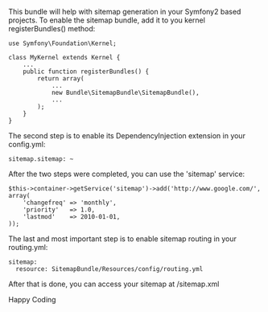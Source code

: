 This bundle will help with sitemap generation in your Symfony2 based projects.
To enable the sitemap bundle, add it to you kernel registerBundles() method:

    use Symfony\Foundation\Kernel;

    class MyKernel extends Kernel {
        ...
        public function registerBundles() {
            return array(
                ...
                new Bundle\SitemapBundle\SitemapBundle(),
                ...
            );
        }
    }

The second step is to enable its DependencyInjection extension in your config.yml:

    sitemap.sitemap: ~

After the two steps were completed, you can use the 'sitemap' service:

    $this->container->getService('sitemap')->add('http://www.google.com/', array(
        'changefreq' => 'monthly',
        'priority'   => 1.0,
        'lastmod'    => 2010-01-01,
    ));

The last and most important step is to enable sitemap routing in your routing.yml:

    sitemap:
      resource: SitemapBundle/Resources/config/routing.yml

After that is done, you can access your sitemap at /sitemap.xml

Happy Coding